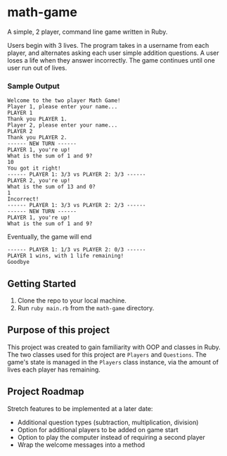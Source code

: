 # math-game
A simple, 2 player, command line game written in Ruby. 

Users begin with 3 lives. The program takes in a username from each player, and alternates asking each user simple addition questions. A user loses a life when they answer incorrectly. The game continues until one user run out of lives. 

### Sample Output

```
Welcome to the two player Math Game!
Player 1, please enter your name... 
PLAYER 1
Thank you PLAYER 1.
Player 2, please enter your name... 
PLAYER 2
Thank you PLAYER 2.
------ NEW TURN ------
PLAYER 1, you're up!
What is the sum of 1 and 9?
10
You got it right!
------ PLAYER 1: 3/3 vs PLAYER 2: 3/3 ------
PLAYER 2, you're up!
What is the sum of 13 and 0?
1
Incorrect!
------ PLAYER 1: 3/3 vs PLAYER 2: 2/3 ------
------ NEW TURN ------
PLAYER 1, you're up!
What is the sum of 1 and 9?
```

Eventually, the game will end

```
------ PLAYER 1: 1/3 vs PLAYER 2: 0/3 ------
PLAYER 1 wins, with 1 life remaining!
Goodbye
```

## Getting Started

1. Clone the repo to your local machine.
2. Run `ruby main.rb` from the `math-game` directory.

## Purpose of this project
This project was created to gain familiarity with OOP and classes in Ruby. The two classes used for this project are `Players` and `Questions`. The game's state is managed in the `Players` class instance, via the amount of lives each player has remaining. 

## Project Roadmap
Stretch features to be implemented at a later date:
- Additional question types (subtraction, multiplication, division)
- Option for additional players to be added on game start
- Option to play the computer instead of requiring a second player
- Wrap the welcome messages into a method